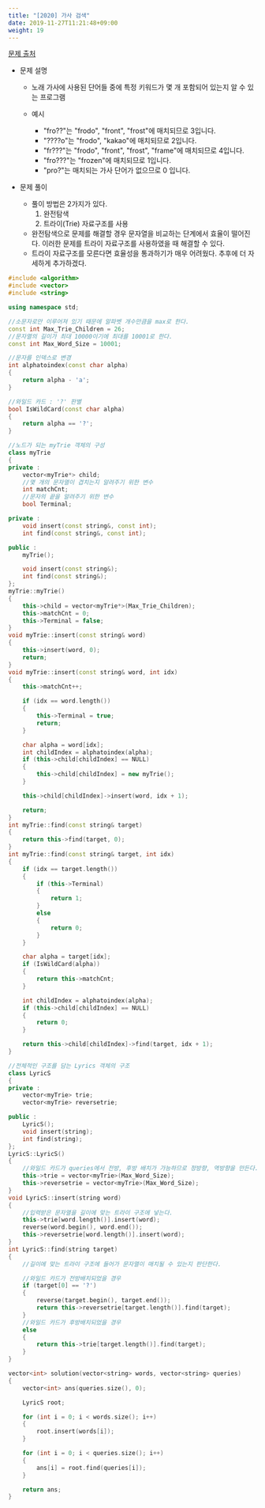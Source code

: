 ```yaml
---
title: "[2020] 가사 검색"
date: 2019-11-27T11:21:48+09:00
weight: 19
---
```


[문제 출처](https://programmers.co.kr/learn/courses/30/lessons/60060)

- 문제 설명
	- 노래 가사에 사용된 단어들 중에 특정 키워드가 몇 개 포함되어 있는지 알 수 있는 프로그램
	
	- 예시
		- "fro??"는 "frodo", "front", "frost"에 매치되므로 3입니다.
		- "????o"는 "frodo", "kakao"에 매치되므로 2입니다.
		- "fr???"는 "frodo", "front", "frost", "frame"에 매치되므로 4입니다.
		- "fro???"는 "frozen"에 매치되므로 1입니다.
		- "pro?"는 매치되는 가사 단어가 없으므로 0 입니다.
	
- 문제 풀이
	- 풀이 방법은 2가지가 있다.
		1. 완전탐색
		2. 트라이(Trie) 자료구조를 사용
	- 완전탐색으로 문제를 해결할 경우 문자열을 비교하는 단계에서 효율이 떨어진다. 이러한 문제를 트라이 자료구조를 사용하였을 때 해결할 수 있다.
	- 트라이 자료구조를 모른다면 효율성을 통과하기가 매우 어려웠다. 추후에 더 자세하게 추가하겠다.

```cpp
#include <algorithm>
#include <vector>
#include <string>

using namespace std;

//소문자로만 이루어져 있기 때문에 알파벳 개수만큼을 max로 한다.
const int Max_Trie_Children = 26;
//문자열의 길이가 최대 10000이기에 최대를 10001로 한다.
const int Max_Word_Size = 10001;

//문자를 인덱스로 변경
int alphatoindex(const char alpha)
{
	return alpha - 'a';
}

//와일드 카드 : '?' 판별
bool IsWildCard(const char alpha)
{
	return alpha == '?';
}

//노드가 되는 myTrie 객체의 구성
class myTrie
{
private :
	vector<myTrie*> child;
	//몇 개의 문자열이 겹치는지 알려주기 위한 변수
	int matchCnt;
	//문자의 끝을 알려주기 위한 변수
	bool Terminal;

private :
	void insert(const string&, const int);
	int find(const string&, const int);

public :
	myTrie();

	void insert(const string&);
	int find(const string&);
};
myTrie::myTrie()
{
	this->child = vector<myTrie*>(Max_Trie_Children);
	this->matchCnt = 0;
	this->Terminal = false;
}
void myTrie::insert(const string& word)
{
	this->insert(word, 0);
	return;
}
void myTrie::insert(const string& word, int idx)
{
	this->matchCnt++;

	if (idx == word.length())
	{
		this->Terminal = true;
		return;
	}

	char alpha = word[idx];
	int childIndex = alphatoindex(alpha);
	if (this->child[childIndex] == NULL)
	{
		this->child[childIndex] = new myTrie();
	}

	this->child[childIndex]->insert(word, idx + 1);

	return;
}
int myTrie::find(const string& target)
{
	return this->find(target, 0);
}
int myTrie::find(const string& target, int idx)
{
	if (idx == target.length())
	{
		if (this->Terminal)
		{
			return 1;
		}
		else
		{
			return 0;
		}
	}

	char alpha = target[idx];
	if (IsWildCard(alpha))
	{
		return this->matchCnt;
	}

	int childIndex = alphatoindex(alpha);
	if (this->child[childIndex] == NULL)
	{
		return 0;
	}

	return this->child[childIndex]->find(target, idx + 1);
}

//전체적인 구조를 담는 Lyrics 객체의 구조
class LyricS
{
private :
	vector<myTrie> trie;
	vector<myTrie> reversetrie;

public :
	LyricS();
	void insert(string);
	int find(string);
};
LyricS::LyricS()
{
	//와일드 카드가 queries에서 전방, 후방 배치가 가능하므로 정방향, 역방향을 만든다.
	this->trie = vector<myTrie>(Max_Word_Size);
	this->reversetrie = vector<myTrie>(Max_Word_Size);
}
void LyricS::insert(string word)
{
	//입력받은 문자열을 길이에 맞는 트라이 구조에 넣는다.
	this->trie[word.length()].insert(word);
	reverse(word.begin(), word.end());
	this->reversetrie[word.length()].insert(word);
}
int LyricS::find(string target)
{
	//길이에 맞는 트라이 구조에 들어가 문자열이 매치될 수 있는지 판단한다.

	//와일드 카드가 전방배치되었을 경우
	if (target[0] == '?')
	{
		reverse(target.begin(), target.end());
		return this->reversetrie[target.length()].find(target);
	}
	//와일드 카드가 후방배치되었을 경우
	else
	{
		return this->trie[target.length()].find(target);
	}
}

vector<int> solution(vector<string> words, vector<string> queries)
{
	vector<int> ans(queries.size(), 0);

	LyricS root;

	for (int i = 0; i < words.size(); i++)
	{
		root.insert(words[i]);
	}

	for (int i = 0; i < queries.size(); i++)
	{
		ans[i] = root.find(queries[i]);
	}

	return ans;
}
```